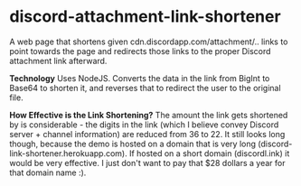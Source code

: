 # discord-attachment-link-shortener
 A web page that shortens given cdn.discordapp.com/attachment/.. links to point towards the page and redirects those links to the proper Discord attachment link afterward.
 
 <b>Technology</b>
 Uses NodeJS. Converts the data in the link from BigInt to Base64 to shorten it, and reverses that to redirect the user to the original file.
 
 <b>How Effective is the Link Shortening?</b>
 The amount the link gets shortened by is considerable - the digits in the link (which I believe convey Discord server + channel information) are reduced from 36 to 22. 
 It still looks long though, because the demo is hosted on a domain that is very long (discord-link-shortener.herokuapp.com). If hosted on a short domain (discordl.ink) it would be very effective. I just don't want to pay that $28 dollars a year for that domain name :).
